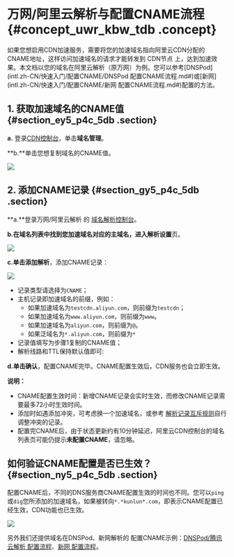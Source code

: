 # 万网/阿里云解析与配置CNAME流程 {#concept_uwr_kbw_tdb .concept}

如果您想启用CDN加速服务，需要将您的加速域名指向阿里云CDN分配的CNAME地址，这样访问加速域名的请求才能转发到 CDN节点 上，达到加速效果。本文档以您的域名在阿里云解析（原万网）为例。您可以参考[DNSPod](intl.zh-CN/快速入门/配置CNAME/DNSPod 配置CNAME流程.md#)或[新网](intl.zh-CN/快速入门/配置CNAME/新网 配置CNAME流程.md#)配置的方法。

## 1. 获取加速域名的CNAME值 {#section_ey5_p4c_5db .section}

**a.** 登录[CDN控制台](https://dns.console.aliyun.com)，单击**域名管理**。

**b.**单击您想复制域名的CNAME值。

![](http://static-aliyun-doc.oss-cn-hangzhou.aliyuncs.com/assets/img/5113/15382129986056_zh-CN.png)

## 2. 添加CNAME记录 {#section_gy5_p4c_5db .section}

**a.**登录万网/阿里云解析 的 [域名解析控制台](https://dc.console.aliyun.com/dns/?spm=5176.200001.0.0.pbY4Je)。

**b.**在域名列表中找到您加速域名对应的主域名，进入**解析设置**页。

![](http://static-aliyun-doc.oss-cn-hangzhou.aliyuncs.com/assets/img/5113/15382129986057_zh-CN.png)

**c.**单击**添加解析**，添加CNAME记录：

![](http://static-aliyun-doc.oss-cn-hangzhou.aliyuncs.com/assets/img/5113/15382129986058_zh-CN.png)

-   记录类型请选择为`CNAME`；
-   主机记录即加速域名的前缀，例如：
    -   如果加速域名为`testcdn.aliyun.com`，则前缀为`testcdn`；
    -   如果加速域名为`www.aliyun.com`，则前缀为`www`。
    -   如果加速域名为`aliyun.com`，则前缀为`@`。
    -   如果泛域名为`*.aliyun.com`，则前缀为`*`
-   记录值填写为步骤1复制的CNAME值；
-   解析线路和TTL保持默认值即可:

**d.**单击**确认**，配置CNAME完毕。CNAME配置生效后，CDN服务也会立即生效。

**说明：** 

-   CNAME配置生效时间：新增CNAME记录会实时生效，而修改CNAME记录需要最多72小时生效时间。
-   添加时如遇添加冲突，可考虑换一个加速域名，或参考 [解析记录互斥规则](https://help.aliyun.com/knowledge_detail/39787.html)自行调整冲突的记录。
-   配置完CNAME后，由于状态更新约有10分钟延迟，阿里云CDN控制台的域名列表页可能仍提示**未配置CNAME**，请忽略。

## 如何验证CNAME配置是否已生效？ {#section_ny5_p4c_5db .section}

配置CNAME后，不同的DNS服务商CNAME配置生效的时间也不同。您可以`ping`或`dig`您所添加的加速域名，如果被转向`*.*kunlun*.com`，即表示CNAME配置已经生效，CDN功能也已生效。

![](http://static-aliyun-doc.oss-cn-hangzhou.aliyuncs.com/assets/img/5113/15382129986060_zh-CN.png)

另外我们还提供域名在DNSPod、新网解析的 配置CNAME示例：[DNSPod/腾讯云解析 配置流程](https://help.aliyun.com/document_detail/27145.html)、[新网 配置流程](https://help.aliyun.com/document_detail/27146.html)。

